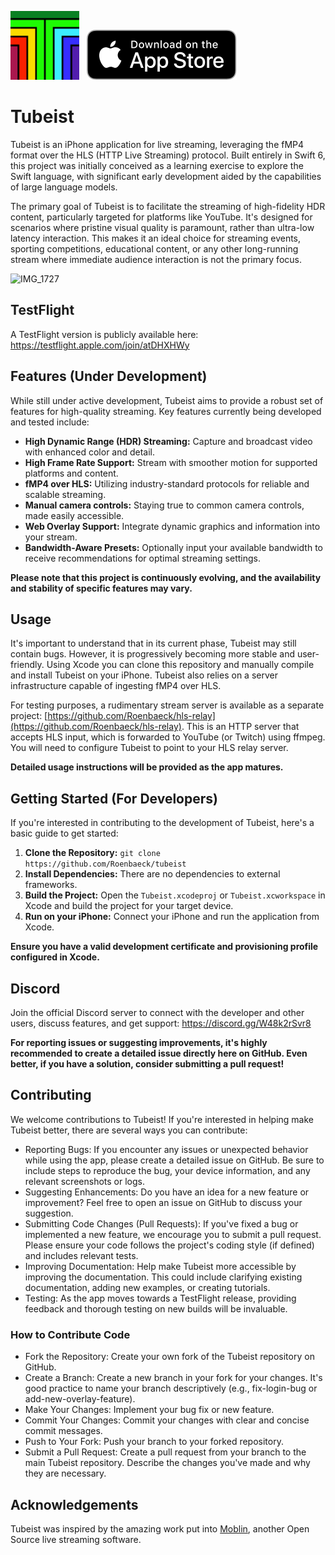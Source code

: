 <img src="https://github.com/Roenbaeck/tubeist/blob/8dc94e3895936ae2c1c6d8ac17cb4d7cbd5aedec/Tubeist/Assets.xcassets/AppIcon.appiconset/TubeistIcon.png" alt="Tubeist icon" width="110" height="110">&nbsp;&nbsp;&nbsp;<a href="https://apps.apple.com/us/app/tubeist/id6740208994"><img src="https://github.com/Roenbaeck/tubeist/blob/a706314e3155cb0dbda8ef6c0ac0965b5883a55b/Download_AppStore.svg"/></a>

# Tubeist

Tubeist is an iPhone application for live streaming, leveraging the fMP4 format over the HLS (HTTP Live Streaming) protocol. Built entirely in Swift 6, this project was initially conceived as a learning exercise to explore the Swift language, with significant early development aided by the capabilities of large language models.

The primary goal of Tubeist is to facilitate the streaming of high-fidelity HDR content, particularly targeted for platforms like YouTube. It's designed for scenarios where pristine visual quality is paramount, rather than ultra-low latency interaction. This makes it an ideal choice for streaming events, sporting competitions, educational content, or any other long-running stream where immediate audience interaction is not the primary focus.

![IMG_1727](https://github.com/user-attachments/assets/7d7c5c97-024c-466d-9281-8a8acfd095a5)

## TestFlight
A TestFlight version is publicly available here: https://testflight.apple.com/join/atDHXHWy

## Features (Under Development)

While still under active development, Tubeist aims to provide a robust set of features for high-quality streaming. Key features currently being developed and tested include:

* **High Dynamic Range (HDR) Streaming:** Capture and broadcast video with enhanced color and detail.
* **High Frame Rate Support:** Stream with smoother motion for supported platforms and content.
* **fMP4 over HLS:** Utilizing industry-standard protocols for reliable and scalable streaming.
* **Manual camera controls:** Staying true to common camera controls, made easily accessible.
* **Web Overlay Support:** Integrate dynamic graphics and information into your stream.
* **Bandwidth-Aware Presets:**  Optionally input your available bandwidth to receive recommendations for optimal streaming settings.

**Please note that this project is continuously evolving, and the availability and stability of specific features may vary.**

## Usage

It's important to understand that in its current phase, Tubeist may still contain bugs. However, it is progressively becoming more stable and user-friendly. Using Xcode you can clone this repository and manually compile and install Tubeist on your iPhone. Tubeist also relies on a server infrastructure capable of ingesting fMP4 over HLS.

For testing purposes, a rudimentary stream server is available as a separate project: [https://github.com/Roenbaeck/hls-relay](https://github.com/Roenbaeck/hls-relay). This is an HTTP server that accepts HLS input, which is forwarded to YouTube (or Twitch) using ffmpeg. You will need to configure Tubeist to point to your HLS relay server.

**Detailed usage instructions will be provided as the app matures.**

## Getting Started (For Developers)

If you're interested in contributing to the development of Tubeist, here's a basic guide to get started:

1. **Clone the Repository:** `git clone https://github.com/Roenbaeck/tubeist`
2. **Install Dependencies:**  There are no dependencies to external frameworks.
3. **Build the Project:** Open the `Tubeist.xcodeproj` or `Tubeist.xcworkspace` in Xcode and build the project for your target device.
4. **Run on your iPhone:** Connect your iPhone and run the application from Xcode.

**Ensure you have a valid development certificate and provisioning profile configured in Xcode.**

## Discord
Join the official Discord server to connect with the developer and other users, discuss features, and get support: 
https://discord.gg/W48k2rSvr8

**For reporting issues or suggesting improvements, it's highly recommended to create a detailed issue directly here on GitHub. Even better, if you have a solution, consider submitting a pull request!**

## Contributing

We welcome contributions to Tubeist! If you're interested in helping make Tubeist better, there are several ways you can contribute:

* Reporting Bugs: If you encounter any issues or unexpected behavior while using the app, please create a detailed issue on GitHub. Be sure to include steps to reproduce the bug, your device information, and any relevant screenshots or logs.
* Suggesting Enhancements: Do you have an idea for a new feature or improvement? Feel free to open an issue on GitHub to discuss your suggestion.
* Submitting Code Changes (Pull Requests): If you've fixed a bug or implemented a new feature, we encourage you to submit a pull request. Please ensure your code follows the project's coding style (if defined) and includes relevant tests.
* Improving Documentation: Help make Tubeist more accessible by improving the documentation. This could include clarifying existing documentation, adding new examples, or creating tutorials.
* Testing: As the app moves towards a TestFlight release, providing feedback and thorough testing on new builds will be invaluable.

### How to Contribute Code

* Fork the Repository: Create your own fork of the Tubeist repository on GitHub.
* Create a Branch: Create a new branch in your fork for your changes. It's good practice to name your branch descriptively (e.g., fix-login-bug or add-new-overlay-feature).
* Make Your Changes: Implement your bug fix or new feature.
* Commit Your Changes: Commit your changes with clear and concise commit messages.
* Push to Your Fork: Push your branch to your forked repository.
* Submit a Pull Request: Create a pull request from your branch to the main Tubeist repository. Describe the changes you've made and why they are necessary.

## Acknowledgements
Tubeist was inspired by the amazing work put into [Moblin](https://github.com/eerimoq/moblin), another Open Source live streaming software. 
